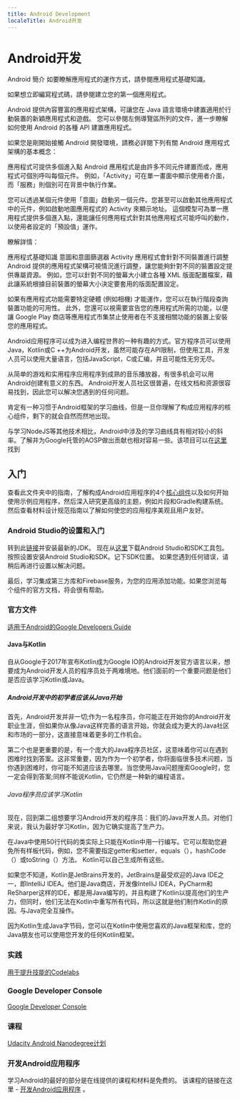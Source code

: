 ```yaml
---
title: Android Development
localeTitle: Android开发
---
```

# Android开发

Android 簡介
如要瞭解應用程式的運作方式，請參閱應用程式基礎知識。

如果想立即編寫程式碼，請參閱建立您的第一個應用程式。

Android 提供內容豐富的應用程式架構，可讓您在 Java 語言環境中建置適用於行動裝置的新穎應用程式和遊戲。 您可以參閱左側導覽區所列的文件，進一步瞭解如何使用 Android 的各種 API 建置應用程式。

如果您是剛開始接觸 Android 開發環境，請務必詳閱下列有關 Android 應用程式架構的基本概念：

應用程式可提供多個進入點
Android 應用程式是由許多不同元件建置而成，應用程式可個別呼叫每個元件。 例如，「Activity」可在單一畫面中顯示使用者介面，而「服務」則個別可在背景中執行作業。

您可以透過某個元件使用「意圖」啟動另一個元件。您甚至可以啟動其他應用程式中的元件，例如啟動地圖應用程式的 Activity 來顯示地址。 這個模型可為單一應用程式提供多個進入點，還能讓任何應用程式針對其他應用程式可能呼叫的動作，以使用者設定的「預設值」運作。

瞭解詳情：

應用程式基礎知識
意圖和意圖篩選器
Activity
應用程式會針對不同裝置進行調整
Android 提供的應用程式架構可視情況進行調整，讓您能夠針對不同的裝置設定提供專屬資源。 例如，您可以針對不同的螢幕大小建立各種 XML 版面配置檔案，藉此讓系統根據目前裝置的螢幕大小決定要套用的版面配置設定。

如果有應用程式功能需要特定硬體 (例如相機) 才能運作，您可以在執行階段查詢裝置功能的可用性。 此外，您還可以視需要宣告您的應用程式所需的功能，以便讓 Google Play 商店等應用程式市集禁止使用者在不支援相關功能的裝置上安裝您的應用程式。

Android应用程序可以成为进入编程世界的一种有趣的方式。官方程序员可以使用Java，Kotlin或C ++为Android开发，虽然可能存在API限制，但使用工具，开发人员可以使用大量语言，包括JavaScript，C或汇编，并且可能性无穷无尽。

从简单的游戏和实用程序应用程序到成熟的音乐播放器，有很多机会可以用Android创建有意义的东西。 Android开发人员社区很普遍，在线文档和资源很容易找到，因此您可以解决您遇到的任何问题。

肯定有一种习惯于Android框架的学习曲线，但是一旦你理解了构成应用程序的核心组件，剩下的就会自然而然地出现。

与学习NodeJS等其他技术相比，Android中涉及的学习曲线具有相对较小的斜率。了解并为Google托管的AOSP做出贡献也相对容易一些。该项目可以在[这里](https://source.android.com/)找到

## 入门

查看此文件夹中的指南，了解构成Android应用程序的4个[核心组件](core-components/index.md)以及如何开始使用示例应用程序，然后深入研究更高级的主题，例如片段和Gradle构建系统。然后查看材料设计规范指南以了解如何使您的应用程序美观且用户友好。

### Android Studio的设置和入门

转到此[链接](https://www.oracle.com/technetwork/java/javase/downloads/index.html)并安装最新的JDK。 现在从[这里](https://developer.android.com/studio/)下载Android Studio和SDK工具包。 按照设置安装Android Studio和SDK。记下SDK位置。 如果您遇到任何错误，请稍后再进行设置以解决问题。

最后，学习集成第三方库和Firebase服务，为您的应用添加功能。如果您浏览每个组件的官方文档，将会很有帮助。

### 官方文件

[适用于Android的Google Developers Guide](https://developer.android.com/training/index.html)

#### Java与Kotlin

自从Google于2017年宣布Kotlin成为Google IO的Android开发官方语言以来，想要成为Android开发人员的程序员处于两难境地。他们面前的一个重要问题是他们是否应该学习Kotlin或Java。

##### Android开发中的初学者应该从Java开始

首先，Android开发并非一切;作为一名程序员，你可能正在开始你的Android开发职业生涯，但如果你从像Java这样完善的语言开始，你就会成为更大的Java社区和市场的一部分，这直接意味着更多的工作机会。

第二个也是更重要的是，有一个庞大的Java程序员社区，这意味着你可以在遇到困难时找到答案。这非常重要，因为作为一个初学者，你将面临很多技术问题，当你遇到困难时，你可能不知道应该去哪里。当您使用Java问题搜索Google时，您一定会得到答案;同样不能说Kotlin，它仍然是一种新的编程语言。

###### Java程序员应该学习Kotlin

现在，回到第二组想要学习Android开发的程序员：我们的Java开发人员。对他们来说，我认为最好学习Kotlin，因为它确实提高了生产力。

在Java中使用50行代码的类实际上只能在Kotlin中用一行编写。它可以帮助您避免所有样板代码，例如，您不需要指定getter和setter，equals（），hashCode（）或toString（）方法。 Kotlin可以自己生成所有这些。

如果您不知道，Kotlin是JetBrains开发的，JetBrains是最受欢迎的Java IDE之一，即IntelliJ IDEA。他们是Java商店，开发像IntelliJ IDEA，PyCharm和ReSharper这样的IDE，都是用Java编写的，并且构建了Kotlin以提高他们的生产力，但同时，他们无法在Kotlin中重写所有代码，所以这就是他们制作Kotlin的原因。与Java完全互操作。

因为Kotlin生成Java字节码，您可以在Kotlin中使用您喜欢的Java框架和库，您的Java朋友也可以使用您开发的任何Kotlin框架。

### 实践

[用于提升技能的Codelabs](https://codelabs.developers.google.com)

### Google Developer Console

[Google Developer Console](https://developer.android.com/distribute/console/)

### 课程

[Udacity Android Nanodegree计划](https://udacity.com/course/android-developer-nanodegree-by-google--nd801)

### 开发Android应用程序

学习Android的最好的部分是在线提供的课程和材料是免费的。 该课程的链接在这里 - [开发Android应用程序](https://udacity.com/course/new-android-fundamentals--ud851) 。
